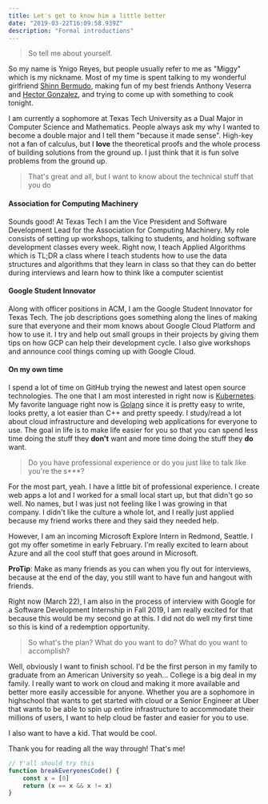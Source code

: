 ```yaml
---
title: Let's get to know him a little better
date: "2019-03-22T16:09:58.939Z"
description: "Formal introductions"
---
```


> So tell me about yourself.

So my name is Ynigo Reyes, but people usually refer to me as "Miggy" which is my nickname. Most of my time is spent talking to
my wonderful girlfriend [Shinn Bermudo](https://twitter.com/ShinnBermudo), making fun of my best friends Anthony Veserra and [Hector Gonzalez](https://twitter.com/Hector27036812),
and trying to come up with something to cook tonight.

I am currently a sophomore at Texas Tech University as a Dual Major in Computer Science and Mathematics. People always
ask my why I wanted to become a double major and I tell them "because it made sense". High-key not a fan of
calculus, but I **love** the theoretical proofs and the whole process of building solutions from the ground up.
I just think that it is fun solve problems from the ground up.

> That's great and all, but I want to know about the technical stuff that you do

#### Association for Computing Machinery
Sounds good! At Texas Tech I am the Vice President and Software Development Lead for the Association for Computing Machinery.
My role consists of setting up workshops, talking to students, and holding software development classes every week.
Right now, I teach Applied Algorithms which is TL;DR a class where I teach students how to use the data structures and
algorithms that they learn in class so that they can do better during interviews and learn how to think like a computer scientist

#### Google Student Innovator
Along with officer positions in ACM, I am the Google Student Innovator for Texas Tech. The job descriptions goes something along the lines
of making sure that everyone and their mom knows about Google Cloud Platform and how to use it. I try and help out small groups in their
projects by giving them tips on how GCP can help their development cycle. I also give workshops and announce cool things
coming up with Google Cloud.

#### On my own time
I spend a lot of time on GitHub trying the newest and latest open source technologies. The one that I am most
interested in right now is [Kubernetes](https://github.com/kubernetes/kubernetes). My favorite language right now
is [Golang](https://golang.org/) since it is pretty easy to write, looks pretty, a lot easier than C++ and pretty speedy.
I study/read a lot about cloud infrastructure and developing web applications for everyone to use. The goal in life
is to make life easier for you so that you can spend less time doing the stuff they **don't** want and more time doing the stuff
they **do** want.

> Do you have professional experience or do you just like to talk like you're the s***?

For the most part, yeah. I have a little bit of professional experience. I create web apps a lot and I worked for
a small local start up, but that didn't go so well. No names, but I was just not feeling like I was growing in that
company. I didn't like the culture a whole lot, and I really just applied because my friend works there and they said
they needed help.

However, I am an incoming Microsoft Explore Intern in Redmond, Seattle. I got my offer sometime in early February.
I'm really excited to learn about Azure and all the cool stuff that goes around in Microsoft.

**ProTip**: Make as many friends as you can when you fly out for interviews, because at the end of the day,
you still want to have fun and hangout with friends.

Right now (March 22), I am also in the process of interview with Google for a Software Development Internship in Fall 2019,
I am really excited for that because this would be my second go at this. I did not do well my first time
so this is kind of a redemption opportunity.

> So what's the plan? What do you want to do? What do you want to accomplish?

Well, obviously I want to finish school. I'd be the first person in my family to graduate from an American University
so yeah... College is a big deal in my family. I really want to work on cloud and making it more available and better
more easily accessible for anyone. Whether you are a sophomore in highschool that wants to get started with cloud or
a Senior Engineer at Uber that wants to be able to spin up entire infrastructure to accommodate their millions of users,
I want to help cloud be faster and easier for you to use.

I also want to have a kid. That would be cool.

Thank you for reading all the way through! That's me!

```javascript
// Y'all should try this
function breakEveryonesCode() {
    const x = [0]
    return (x == x && x != x)
}
```
